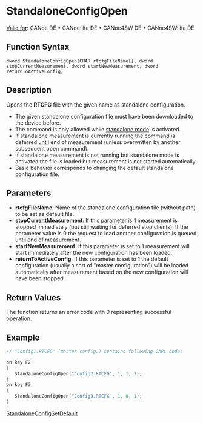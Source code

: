 # StandaloneConfigOpen

[Valid for](../../../Shared/FeatureAvailability.md): CANoe DE • CANoe:lite DE • CANoe4SW DE • CANoe4SW:lite DE

## Function Syntax

```
dword StandaloneConfigOpen(CHAR rtcfgFileName[], dword stopCurrentMeasurement, dword startNewMeasurement, dword returnToActiveConfig)
```

## Description

Opens the **RTCFG** file with the given name as standalone configuration.

- The given standalone configuration file must have been downloaded to the device before.
- The command is only allowed while [standalone mode](../../../CANoeCANalyzer/RTSetup/StandaloneMode/StandaloneModeConcept.md) is activated.
- If standalone measurement is currently running the command is deferred until end of measurement (unless overwritten by another subsequent open command).
- If standalone measurement is not running but standalone mode is activated the file is loaded but measurement is not started automatically.
- Basic behavior corresponds to changing the default standalone configuration file.

## Parameters

- **rtcfgFileName**: Name of the standalone configuration file (without path) to be set as default file.
- **stopCurrentMeasurement**: If this parameter is 1 measurement is stopped immediately (but still waiting for deferred stop clients). If the parameter value is 0 the request to load another configuration is queued until end of measurement.
- **startNewMeasurement**: If this parameter is set to 1 measurement will start immediately after the new configuration has been loaded.
- **returnToActiveConfig**: If this parameter is set to 1 the default configuration (usually a sort of "master configuration") will be loaded automatically after measurement based on the new configuration will have been stopped.

## Return Values

The function returns an error code with 0 representing successful operation.

## Example

```c
// "Config1.RTCFG" (master config.) contains following CAPL code:

on key F2
{
   StandaloneConfigOpen("Config2.RTCFG", 1, 1, 1);
}
on key F3
{
   StandaloneConfigOpen("Config3.RTCFG", 1, 0, 1);
}
```

[StandaloneConfigSetDefault](CAPLfunctionStandaloneConfigSetDefault.md)
